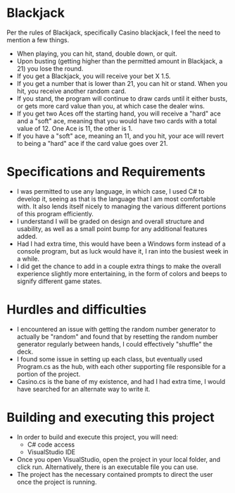 # Blackjack

Per the rules of Blackjack, specifically Casino blackjack, I feel the need to mention a few things.
  - When playing, you can hit, stand, double down, or quit. 
  - Upon busting (getting higher than the permitted amount in Blackjack, a 21) you lose the round.
  - If you get a Blackjack, you will receive your bet X 1.5.
  - If you get a number that is lower than 21, you can hit or stand. When you hit, you receive another random card.
  - If you stand, the program will continue to draw cards until it either busts, or gets more card value than you, at which case the dealer wins.
  - If you get two Aces off the starting hand, you will receive a "hard" ace and a "soft" ace, meaning that you would have two cards with a total value of 12. One Ace is 11, the other is 1.
  - If you have a "soft" ace, meaning an 11, and you hit, your ace will revert to being a "hard" ace if the card value goes over 21.
# Specifications and Requirements
  - I was permitted to use any language, in which case, I used C# to develop it, seeing as that is the language that I am most comfortable with. It also lends itself nicely to managing the various different portions of this program efficiently.
  - I understand I will be graded on design and overall structure and usability, as well as a small point bump for any additional features added.
  - Had I had extra time, this would have been a Windows form instead of a console program, but as luck would have it, I ran into the busiest week in a while.
  - I did get the chance to add in a couple extra things to make the overall experience slightly more entertaining, in the form of colors and beeps to signify different game states.
# Hurdles and difficulties
  - I encountered an issue with getting the random number generator to actually be "random" and found that by resetting the random number generator regularly between hands, I could effectively "shuffle" the deck.
  - I found some issue in setting up each class, but eventually used Program.cs as the hub, with each other supporting file responsible for a portion of the project.
  - Casino.cs is the bane of my existence, and had I had extra time, I would have searched for an alternate way to write it.

# Building and executing this project
  - In order to build and execute this project, you will need:
      - C# code access
      - VisualStudio IDE
  - Once you open VisualStudio, open the project in your local folder, and click run. Alternatively, there is an executable file you can use.
  - The project has the necessary contained prompts to direct the user once the project is running.
